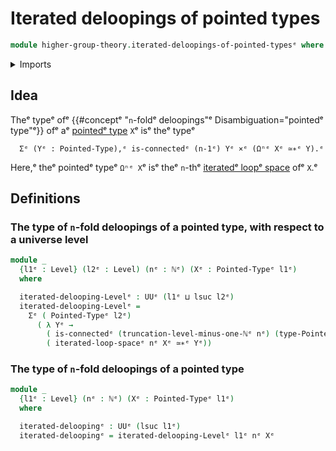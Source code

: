 # Iterated deloopings of pointed types

```agda
module higher-group-theory.iterated-deloopings-of-pointed-typesᵉ where
```

<details><summary>Imports</summary>

```agda
open import elementary-number-theory.natural-numbersᵉ

open import foundation.cartesian-product-typesᵉ
open import foundation.connected-typesᵉ
open import foundation.dependent-pair-typesᵉ
open import foundation.truncation-levelsᵉ
open import foundation.universe-levelsᵉ

open import structured-types.pointed-equivalencesᵉ
open import structured-types.pointed-typesᵉ

open import synthetic-homotopy-theory.iterated-loop-spacesᵉ
```

</details>

## Idea

Theᵉ typeᵉ ofᵉ {{#conceptᵉ "`n`-foldᵉ deloopings"ᵉ Disambiguation="pointedᵉ type"ᵉ}} ofᵉ
aᵉ [pointedᵉ type](structured-types.pointed-types.mdᵉ) `X`ᵉ isᵉ theᵉ typeᵉ

```text
  Σᵉ (Yᵉ : Pointed-Type),ᵉ is-connectedᵉ (n-1ᵉ) Yᵉ ×ᵉ (Ωⁿᵉ Xᵉ ≃∗ᵉ Y).ᵉ
```

Here,ᵉ theᵉ pointedᵉ typeᵉ `Ωⁿᵉ X`ᵉ isᵉ theᵉ `n`-thᵉ
[iteratedᵉ loopᵉ space](synthetic-homotopy-theory.iterated-loop-spaces.mdᵉ) ofᵉ `X`.ᵉ

## Definitions

### The type of `n`-fold deloopings of a pointed type, with respect to a universe level

```agda
module _
  {l1ᵉ : Level} (l2ᵉ : Level) (nᵉ : ℕᵉ) (Xᵉ : Pointed-Typeᵉ l1ᵉ)
  where

  iterated-delooping-Levelᵉ : UUᵉ (l1ᵉ ⊔ lsuc l2ᵉ)
  iterated-delooping-Levelᵉ =
    Σᵉ ( Pointed-Typeᵉ l2ᵉ)
      ( λ Yᵉ →
        ( is-connectedᵉ (truncation-level-minus-one-ℕᵉ nᵉ) (type-Pointed-Typeᵉ Yᵉ)) ×ᵉ
        ( iterated-loop-spaceᵉ nᵉ Xᵉ ≃∗ᵉ Yᵉ))
```

### The type of `n`-fold deloopings of a pointed type

```agda
module _
  {l1ᵉ : Level} (nᵉ : ℕᵉ) (Xᵉ : Pointed-Typeᵉ l1ᵉ)
  where

  iterated-deloopingᵉ : UUᵉ (lsuc l1ᵉ)
  iterated-deloopingᵉ = iterated-delooping-Levelᵉ l1ᵉ nᵉ Xᵉ
```